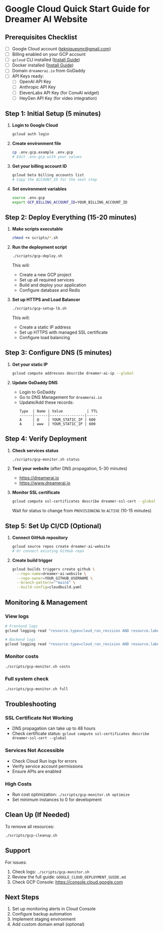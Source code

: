 # Google Cloud Quick Start Guide for Dreamer AI Website

## Prerequisites Checklist

- [ ] Google Cloud account (tekniquesmr@gmail.com)
- [ ] Billing enabled on your GCP account
- [ ] `gcloud` CLI installed ([Install Guide](https://cloud.google.com/sdk/docs/install))
- [ ] Docker installed ([Install Guide](https://docs.docker.com/get-docker/))
- [ ] Domain `dreamerai.io` from GoDaddy
- [ ] API Keys ready:
  - [ ] OpenAI API Key
  - [ ] Anthropic API Key
  - [ ] ElevenLabs API Key (for ConvAI widget)
  - [ ] HeyGen API Key (for video integration)

## Step 1: Initial Setup (5 minutes)

1. **Login to Google Cloud**
   ```bash
   gcloud auth login
   ```

2. **Create environment file**
   ```bash
   cp .env.gcp.example .env.gcp
   # Edit .env.gcp with your values
   ```

3. **Get your billing account ID**
   ```bash
   gcloud beta billing accounts list
   # Copy the ACCOUNT_ID for the next step
   ```

4. **Set environment variables**
   ```bash
   source .env.gcp
   export GCP_BILLING_ACCOUNT_ID=YOUR_BILLING_ACCOUNT_ID
   ```

## Step 2: Deploy Everything (15-20 minutes)

1. **Make scripts executable**
   ```bash
   chmod +x scripts/*.sh
   ```

2. **Run the deployment script**
   ```bash
   ./scripts/gcp-deploy.sh
   ```
   This will:
   - Create a new GCP project
   - Set up all required services
   - Build and deploy your application
   - Configure database and Redis

3. **Set up HTTPS and Load Balancer**
   ```bash
   ./scripts/gcp-setup-lb.sh
   ```
   This will:
   - Create a static IP address
   - Set up HTTPS with managed SSL certificate
   - Configure load balancing

## Step 3: Configure DNS (5 minutes)

1. **Get your static IP**
   ```bash
   gcloud compute addresses describe dreamer-ai-ip --global
   ```

2. **Update GoDaddy DNS**
   - Login to GoDaddy
   - Go to DNS Management for `dreamerai.io`
   - Update/Add these records:
     ```
     Type  | Name | Value           | TTL
     ------|------|----------------|-----
     A     | @    | YOUR_STATIC_IP | 600
     A     | www  | YOUR_STATIC_IP | 600
     ```

## Step 4: Verify Deployment

1. **Check services status**
   ```bash
   ./scripts/gcp-monitor.sh status
   ```

2. **Test your website** (after DNS propagation, 5-30 minutes)
   - https://dreamerai.io
   - https://www.dreamerai.io

3. **Monitor SSL certificate**
   ```bash
   gcloud compute ssl-certificates describe dreamer-ssl-cert --global
   ```
   Wait for status to change from `PROVISIONING` to `ACTIVE` (10-15 minutes)

## Step 5: Set Up CI/CD (Optional)

1. **Connect GitHub repository**
   ```bash
   gcloud source repos create dreamer-ai-website
   # Or connect existing GitHub repo
   ```

2. **Create build trigger**
   ```bash
   gcloud builds triggers create github \
     --repo-name=dreamer-ai-website \
     --repo-owner=YOUR_GITHUB_USERNAME \
     --branch-pattern="^main$" \
     --build-config=cloudbuild.yaml
   ```

## Monitoring & Management

### View logs
```bash
# Frontend logs
gcloud logging read "resource.type=cloud_run_revision AND resource.labels.service_name=dreamer-frontend" --limit 20

# Backend logs
gcloud logging read "resource.type=cloud_run_revision AND resource.labels.service_name=dreamer-backend" --limit 20
```

### Monitor costs
```bash
./scripts/gcp-monitor.sh costs
```

### Full system check
```bash
./scripts/gcp-monitor.sh full
```

## Troubleshooting

### SSL Certificate Not Working
- DNS propagation can take up to 48 hours
- Check certificate status: `gcloud compute ssl-certificates describe dreamer-ssl-cert --global`

### Services Not Accessible
- Check Cloud Run logs for errors
- Verify service account permissions
- Ensure APIs are enabled

### High Costs
- Run cost optimization: `./scripts/gcp-monitor.sh optimize`
- Set minimum instances to 0 for development

## Clean Up (If Needed)

To remove all resources:
```bash
./scripts/gcp-cleanup.sh
```

## Support

For issues:
1. Check logs: `./scripts/gcp-monitor.sh`
2. Review the full guide: `GOOGLE_CLOUD_DEPLOYMENT_GUIDE.md`
3. Check GCP Console: https://console.cloud.google.com

## Next Steps

1. Set up monitoring alerts in Cloud Console
2. Configure backup automation
3. Implement staging environment
4. Add custom domain email (optional)